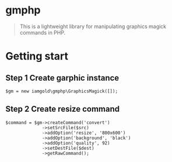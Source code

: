 # gmphp

> This is a lightweight library for manipulating graphics magick commands in PHP.

Getting start
=============

Step 1 Create garphic instance
------------------------------
```
$gm = new iamgold\gmphp\GraphicsMagick([]);
```
Step 2 Create resize command
----------------------------

```
$command = $gm->createCommand('convert')
              ->setSrcFile($src)
              ->addOption('resize', '800x600')
              ->addOption('background', 'black')
              ->addOption('quality', 92)
              ->setDestFile($dest)
              ->getRawCommand();
```
